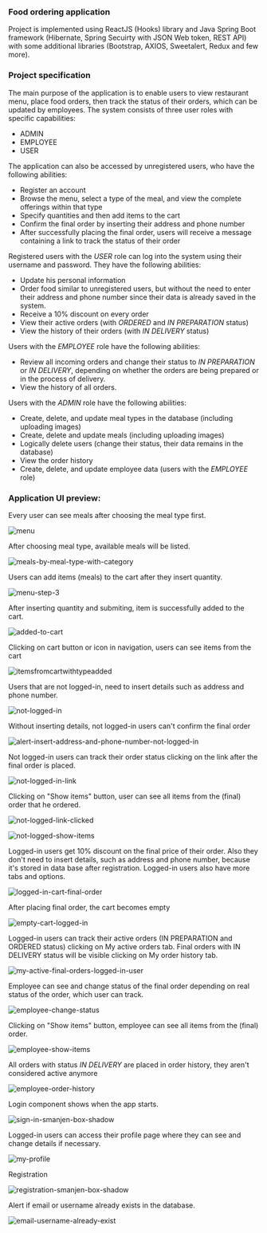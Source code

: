 ### Food ordering application 

Project is implemented using ReactJS (Hooks) library and Java Spring Boot framework (Hibernate, Spring Secuirty with JSON Web token, REST API) with some additional libraries (Bootstrap, AXIOS, Sweetalert, Redux and few more).

### Project specification

The main purpose of the application is to enable users to view restaurant menu, place food orders, then track the status of their orders, which can be updated by employees. The system consists of three user roles with specific capabilities:
- ADMIN
- EMPLOYEE
- USER

The application can also be accessed by unregistered users, who have the following abilities:
- Register an account
- Browse the menu, select a type of the meal, and view the complete offerings within that type
- Specify quantities and then add items to the cart
- Confirm the final order by inserting their address and phone number
- After successfully placing the final order, users will receive a message containing a link to track the status of their order

Registered users with the *USER* role can log into the system using their username and password. They have the following abilities:
- Update his personal information
- Order food similar to unregistered users, but without the need to enter their address and phone number since their data is already saved in the system.
- Receive a 10% discount on every order
- View their active orders (with *ORDERED* and *IN PREPARATION* status)
- View the history of their orders (with *IN DELIVERY* status)

Users with the *EMPLOYEE* role have the following abilities:
- Review all incoming orders and change their status to *IN PREPARATION* or *IN DELIVERY*, depending on whether the orders are being prepared or in the process of delivery.
- View the history of all orders.

Users with the *ADMIN* role have the following abilities:
- Create, delete, and update meal types in the database (including uploading images)
- Create, delete and update meals (including uploading images)
- Logically delete users (change their status, their data remains in the database)
- View the order history
- Create, delete, and update employee data (users with the *EMPLOYEE* role)

### Application UI preview:

Every user can see meals after choosing the meal type first.

![menu](https://github.com/bujakkristijan/food-ordering-app/assets/76042091/4e8e1083-c715-4ab2-b662-172c41da275b)

After choosing meal type, available meals will be listed.

![meals-by-meal-type-with-category](https://github.com/bujakkristijan/food-ordering-app/assets/76042091/f1cbf613-ee86-4474-9c0f-69157f8a6434)

Users can add items (meals) to the cart after they insert quantity.

![menu-step-3](https://github.com/bujakkristijan/food-ordering-app/assets/76042091/5c581145-229e-4acb-b9ad-59c4108d1631)

After inserting quantity and submiting, item is successfully added to the cart.

![added-to-cart](https://github.com/bujakkristijan/food-ordering-app/assets/76042091/0b96b709-91a5-4a77-9020-150881ac6dcf)

Clicking on cart button or icon in navigation, users can see items from the cart

![itemsfromcartwithtypeadded](https://github.com/bujakkristijan/food-ordering-app/assets/76042091/07576463-cc41-4bcb-96b8-3df3e8088d02)

Users that are not logged-in, need to insert details such as address and phone number.

![not-logged-in](https://github.com/bujakkristijan/food-ordering-app/assets/76042091/9b99b590-538b-4055-a4a6-d911bb50bd72)

Without inserting details, not logged-in users can't confirm the final order 

![alert-insert-address-and-phone-number-not-logged-in](https://github.com/bujakkristijan/food-ordering-app/assets/76042091/cf40cbc3-07b8-4013-8193-37998a8f347b)

Not logged-in users can track their order status clicking on the link after the final order is placed.

![not-logged-in-link](https://github.com/bujakkristijan/food-ordering-app/assets/76042091/482853e5-56c4-4aa1-808f-6fea3cb177cf)

Clicking on "Show items" button, user can see all items from the (final) order that he ordered.

![not-logged-link-clicked](https://github.com/bujakkristijan/food-ordering-app/assets/76042091/0a90888e-2fe5-46b6-942b-16a4b5956544)

![not-logged-show-items](https://github.com/bujakkristijan/food-ordering-app/assets/76042091/ebb30f4a-8eb4-423c-962b-9d5155085ab4)

Logged-in users get 10% discount on the final price of their order. Also they don't need to insert details, such as address and phone number, because it's stored in data base after registration. Logged-in users also have more tabs and options.

![logged-in-cart-final-order](https://github.com/bujakkristijan/food-ordering-app/assets/76042091/56baafbd-02bc-4c96-842b-04ab694e0601)

After placing final order, the cart becomes empty

![empty-cart-logged-in](https://github.com/bujakkristijan/food-ordering-app/assets/76042091/13374910-a4f4-450b-bc70-f5ba6ea53977)

Logged-in users can track their active orders (IN PREPARATION and ORDERED status) clicking on My active orders tab. Final orders with IN DELIVERY status will be visible clicking on My order history tab.

![my-active-final-orders-logged-in-user](https://github.com/bujakkristijan/food-ordering-app/assets/76042091/a966cc39-c551-45a4-b080-8164112167b2)

Employee can see and change status of the final order depending on real status of the order, which user can track.

![employee-change-status](https://github.com/bujakkristijan/food-ordering-app/assets/76042091/19ee2d3b-2637-4945-8ad2-cd80d82f8911)

Clicking on "Show items" button, employee can see all items from the (final) order.

![employee-show-items](https://github.com/bujakkristijan/food-ordering-app/assets/76042091/18a25357-20d1-4bf2-90a8-007d4032f43d)

All orders with status *IN DELIVERY* are placed in order history, they aren't considered active anymore

![employee-order-history](https://github.com/bujakkristijan/food-ordering-app/assets/76042091/cd8c23f5-49b5-4015-86a8-32fcb4917159)

Login component shows when the app starts.

![sign-in-smanjen-box-shadow](https://github.com/bujakkristijan/food-ordering-app/assets/76042091/08aeac06-7dfb-42c4-9a8f-3c70cb620938)

Logged-in users can access their profile page where they can see and change details if necessary.

![my-profile](https://github.com/bujakkristijan/food-ordering-app/assets/76042091/e9cc7c8b-04ab-450f-bca5-6e172ed1b107)

Registration 

![registration-smanjen-box-shadow](https://github.com/bujakkristijan/food-ordering-app/assets/76042091/8a7ba048-c6c4-4042-932a-9eaac617f1ff)

Alert if email or username already exists in the database.

![email-username-already-exist](https://github.com/bujakkristijan/food-ordering-app/assets/76042091/04779c3e-5f60-4f30-9a41-3408cfbcbe00)

